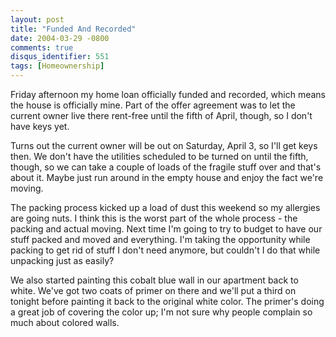 ```yaml
---
layout: post
title: "Funded And Recorded"
date: 2004-03-29 -0800
comments: true
disqus_identifier: 551
tags: [Homeownership]
---
```

Friday afternoon my home loan officially funded and recorded, which
means the house is officially mine. Part of the offer agreement was to
let the current owner live there rent-free until the fifth of April,
though, so I don't have keys yet.
 
 Turns out the current owner will be out on Saturday, April 3, so I'll
get keys then. We don't have the utilities scheduled to be turned on
until the fifth, though, so we can take a couple of loads of the fragile
stuff over and that's about it. Maybe just run around in the empty house
and enjoy the fact we're moving.
 
 The packing process kicked up a load of dust this weekend so my
allergies are going nuts. I think this is the worst part of the whole
process - the packing and actual moving. Next time I'm going to try to
budget to have our stuff packed and moved and everything. I'm taking the
opportunity while packing to get rid of stuff I don't need anymore, but
couldn't I do that while unpacking just as easily?
 
 We also started painting this cobalt blue wall in our apartment back to
white. We've got two coats of primer on there and we'll put a third on
tonight before painting it back to the original white color. The
primer's doing a great job of covering the color up; I'm not sure why
people complain so much about colored walls.
